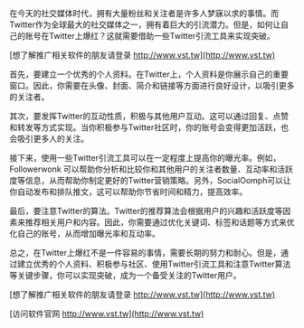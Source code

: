 在今天的社交媒体时代，拥有大量粉丝和关注者是许多人梦寐以求的事情。而Twitter作为全球最大的社交媒体之一，拥有着巨大的引流潜力。但是，如何让自己的账号在Twitter上爆红？这就需要借助一些Twitter引流工具来实现突破。

[想了解推广相关软件的朋友请登录 http://www.vst.tw](http://www.vst.tw)

首先，要建立一个优秀的个人资料。在Twitter上，个人资料是你展示自己的重要窗口。因此，你需要在头像、封面、简介和链接等方面进行良好设计，以吸引更多的关注者。

其次，要发挥Twitter的互动性质，积极与其他用户互动。这可以通过回复、点赞和转发等方式实现。当你积极参与Twitter社区时，你的账号会变得更加活跃，也会吸引更多人的关注。

接下来，使用一些Twitter引流工具可以在一定程度上提高你的曝光率。例如，Followerwonk 可以帮助你分析和比较你和其他用户的关注者数量、互动率和活跃度等信息，从而帮助你制定更好的Twitter营销策略。另外，SocialOomph可以让你自动发布和排队推文，这可以帮助你节省时间和精力，提高效率。

最后，要注意Twitter的算法。Twitter的推荐算法会根据用户的兴趣和活跃度等因素来推荐相关用户和内容。因此，你需要通过优化关键词、标签和话题等方式来优化自己的账号，从而增加曝光率和互动率。

总之，在Twitter上爆红不是一件容易的事情，需要长期的努力和耐心。但是，通过建立优秀的个人资料、积极参与社区、使用Twitter引流工具和注意Twitter算法等关键步骤，你可以实现突破，成为一个备受关注的Twitter用户。

[想了解推广相关软件的朋友请登录 http://www.vst.tw](http://www.vst.tw)


[访问软件官网 http://www.vst.tw](http://www.vst.tw)
